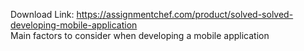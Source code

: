 Download Link: https://assignmentchef.com/product/solved-solved-developing-mobile-application
<br>
Main factors to consider when developing a mobile application